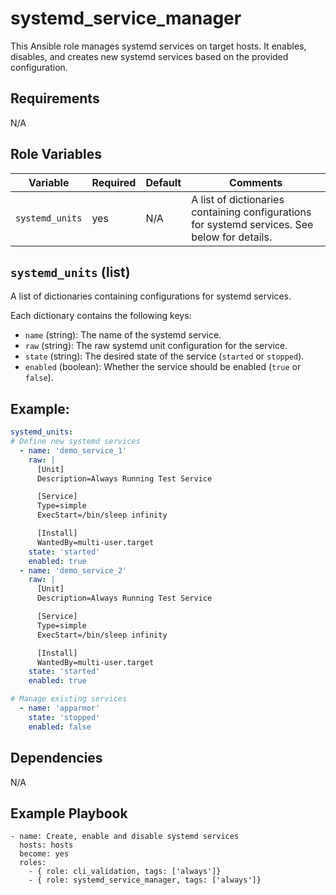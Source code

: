systemd_service_manager
========================

This Ansible role manages systemd services on target hosts. It enables, disables, and creates new systemd services based on the provided configuration.

Requirements
------------
N/A

Role Variables
--------------

| Variable          | Required | Default |                                        Comments                                               |
|-------------------|----------|---------|-----------------------------------------------------------------------------------------------|
| `systemd_units`   |   yes    |   N/A   | A list of dictionaries containing configurations for systemd services. See below for details. |

## `systemd_units` (list)

A list of dictionaries containing configurations for systemd services.

Each dictionary contains the following keys:

- `name` (string): The name of the systemd service.
- `raw` (string): The raw systemd unit configuration for the service.
- `state` (string): The desired state of the service (`started` or `stopped`).
- `enabled` (boolean): Whether the service should be enabled (`true` or `false`).

Example:
--------
```yaml
systemd_units:
# Define new systemd services
  - name: 'demo_service_1'
    raw: |
      [Unit]
      Description=Always Running Test Service

      [Service]
      Type=simple
      ExecStart=/bin/sleep infinity

      [Install]
      WantedBy=multi-user.target
    state: 'started'
    enabled: true
  - name: 'demo_service_2'
    raw: |
      [Unit]
      Description=Always Running Test Service

      [Service]
      Type=simple
      ExecStart=/bin/sleep infinity

      [Install]
      WantedBy=multi-user.target
    state: 'started'
    enabled: true

# Manage existing services
  - name: 'apparmor'
    state: 'stopped'
    enabled: false
```
Dependencies
------------
N/A

Example Playbook
----------------

```
- name: Create, enable and disable systemd services
  hosts: hosts
  become: yes
  roles:
    - { role: cli_validation, tags: ['always']}
    - { role: systemd_service_manager, tags: ['always']}
```
